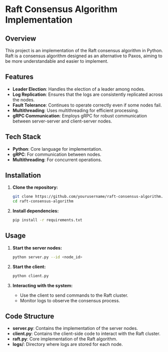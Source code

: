 # Raft Consensus Algorithm Implementation

## Overview

This project is an implementation of the Raft consensus algorithm in Python. Raft is a consensus algorithm designed as an alternative to Paxos, aiming to be more understandable and easier to implement.

## Features

- **Leader Election**: Handles the election of a leader among nodes.
- **Log Replication**: Ensures that the logs are consistently replicated across the nodes.
- **Fault Tolerance**: Continues to operate correctly even if some nodes fail.
- **Multithreading**: Uses multithreading for efficient processing.
- **gRPC Communication**: Employs gRPC for robust communication between server-server and client-server nodes.

## Tech Stack

- **Python**: Core language for implementation.
- **gRPC**: For communication between nodes.
- **Multithreading**: For concurrent operations.

## Installation

1. **Clone the repository:**
    ```bash
    git clone https://github.com/yourusername/raft-consensus-algorithm.git
    cd raft-consensus-algorithm
    ```

2. **Install dependencies:**
    ```bash
    pip install -r requirements.txt
    ```

## Usage

1. **Start the server nodes:**
    ```bash
    python server.py --id <node_id>
    ```

2. **Start the client:**
    ```bash
    python client.py
    ```

3. **Interacting with the system:**
    - Use the client to send commands to the Raft cluster.
    - Monitor logs to observe the consensus process.

## Code Structure

- **server.py**: Contains the implementation of the server nodes.
- **client.py**: Contains the client-side code to interact with the Raft cluster.
- **raft.py**: Core implementation of the Raft algorithm.
- **logs/**: Directory where logs are stored for each node.


